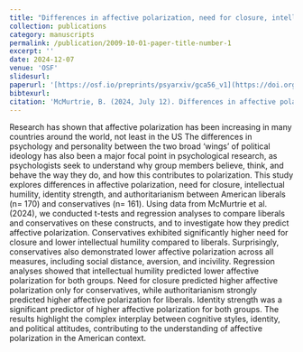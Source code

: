 ```yaml
---
title: "Differences in affective polarization, need for closure, intellectual humility, identity strength, and authoritarianism among Liberals and Conservatives [In Press]"
collection: publications
category: manuscripts
permalink: /publication/2009-10-01-paper-title-number-1
excerpt: ''
date: 2024-12-07
venue: 'OSF'
slidesurl:
paperurl: '[https://osf.io/preprints/psyarxiv/gca56_v1](https://doi.org/10.31234/osf.io/msn4z)'
bibtexurl: 
citation: 'McMurtrie, B. (2024, July 12). Differences in affective polarization, need for closure, intellectual humility, identity strength, and authoritarianism among Liberals and Conservatives: A secondary data analysis of McMurtrie  (2024). https://doi.org/10.31234/osf.io/msn4z'
---
```


Research has shown that affective polarization has been increasing in many countries around the world, not least in the US The differences in psychology and personality between the two broad ‘wings’ of political ideology has also been a major focal point in psychological research, as psychologists seek to understand why group members believe, think, and behave the way they do, and how this contributes to polarization. This study explores differences in affective polarization, need for closure, intellectual humility, identity strength, and authoritarianism between American liberals (n= 170) and conservatives (n= 161). Using data from McMurtrie et al.(2024), we conducted t-tests and regression analyses to compare liberals and conservatives on these constructs, and to investigate how they predict affective polarization. Conservatives exhibited significantly higher need for closure and lower intellectual humility compared to liberals. Surprisingly, conservatives also demonstrated lower affective polarization across all measures, including social distance, aversion, and incivility. Regression analyses showed that intellectual humility predicted lower affective polarization for both groups. Need for closure predicted higher affective polarization only for conservatives, while authoritarianism strongly predicted higher affective polarization for liberals. Identity strength was a significant predictor of higher affective polarization for both groups. The results highlight the complex interplay between cognitive styles, identity, and political attitudes, contributing to the understanding of affective polarization in the American context.
